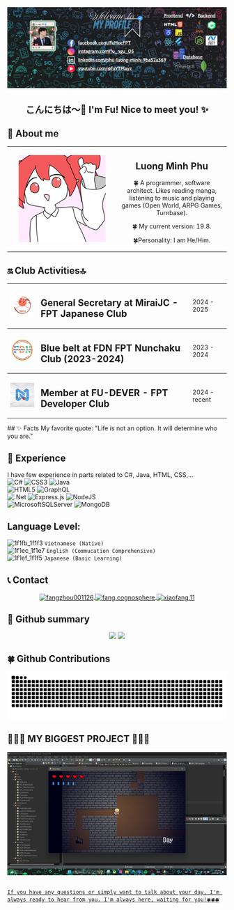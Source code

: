   <div align="center">
      <img src=".github/images/background_github.png" style="width=100%; align=center" alt=Profile Image />
<!--     <img src="https://github.com/Anmol-Baranwal/Cool-GIFs-For-GitHub/assets/74038190/0c7eb6ed-663b-4ce4-bfbd-18239a38ba1b" width="500"> -->
      <h2 align="center"> こんにちは～👋 I'm Fu! Nice to meet you! ✨</h2>
      </a>
  </div>

  ## 🌠 About me 
  <table style="width:100%; text-align:center;">
    <tr>
      <td style="width:50%;"><img src="https://github.com/LuongFu/LuongFu/blob/main/.github/images/Teto-kasane-nig.gif" alt="Profile Image" style="width:200px;"></td>
      <td style="width:50%;">
        <h2>Luong Minh Phu</h2>
          <p>🍀 A programmer, software architect. Likes reading manga, listening to music and playing games (Open World, ARPG Games, Turnbase).</p>
          <p>🍀 My current version: 19.8.</p>
          <p>🍀Personality: I am He/Him.</p>
      </td>
    </tr>
  </table>

  ## 🔛 Club Activities🔝

<table style="width:100%; justify-content:center;">
  <tbody>
    <tr><td><img src="https://github.com/LuongFu/LuongFu/blob/main/.github/images/Logo Mirai-JC.jpg" alt="Club Image" style="width: 100px;"></td><td><h2>General Secretary at MiraiJC - FPT Japanese Club</h2></td><td>2024 - 2025</td></tr>
  </tbody>
  <tbody>
    <tr><td><img src="https://github.com/LuongFu/LuongFu/blob/main/.github/images/Logo FDN.jpg" alt="Club Image" style="width: 100px;"></td><td><h2>Blue belt at FDN FPT Nunchaku Club (2023-2024)</h2></td><td>2023 - 2024</td></tr>
  </tbody>
  <tbody>
    <tr><td><img src="https://github.com/LuongFu/LuongFu/blob/main/.github/images/Logo FU-DEVER.jpg" alt="Club Image" style="width: 100px;"></td><td><h2>Member at FU-DEVER - FPT Developer Club </h2></td><td>2024 - recent</td></tr>
  </tbody>
</table>
  ## ✨ Facts 
  My favorite quote: "Life is not an option. It will determine who you are."

  ## 🔬 Experience 
  I have few experience in parts related to C#, Java, HTML, CSS,... <br>
  ![C#](https://img.shields.io/badge/c%23-%23239120.svg?style=for-the-badge&logo=csharp&logoColor=white) ![CSS3](https://img.shields.io/badge/css3-%231572B6.svg?style=for-the-badge&logo=css3&logoColor=white) ![Java](https://img.shields.io/badge/java-%23ED8B00.svg?style=for-the-badge&logo=openjdk&logoColor=white)<br> ![HTML5](https://img.shields.io/badge/html5-%23E34F26.svg?style=for-the-badge&logo=html5&logoColor=white) ![GraphQL](https://img.shields.io/badge/-GraphQL-E10098?style=for-the-badge&logo=graphql&logoColor=white)<br>![.Net](https://img.shields.io/badge/.NET-5C2D91?style=for-the-badge&logo=.net&logoColor=white) ![Express.js](https://img.shields.io/badge/express.js-%23404d59.svg?style=for-the-badge&logo=express&logoColor=%2361DAFB) ![NodeJS](https://img.shields.io/badge/node.js-6DA55F?style=for-the-badge&logo=node.js&logoColor=white)<br> ![MicrosoftSQLServer](https://img.shields.io/badge/Microsoft%20SQL%20Server-CC2927?style=for-the-badge&logo=microsoft%20sql%20server&logoColor=white) ![MongoDB](https://img.shields.io/badge/MongoDB-%234ea94b.svg?style=for-the-badge&logo=mongodb&logoColor=white)
  ## Language Level:
![1f1fb_1f1f3](https://github.com/user-attachments/assets/4a7c8c45-4598-4919-802d-0d266587460b) `Vietnamese (Native)` <br>
![1f1ec_1f1e7](https://github.com/user-attachments/assets/ccfa6929-e4cb-434a-a2a9-4ec4c151449c) `English (Commucation Comprehensive)` <br>
![1f1ef_1f1f5](https://github.com/user-attachments/assets/5c159f38-3fd9-42ca-8177-cd9046ceda57) `Japanese (Basic Learning)` <br>

  ## 📞 Contact
  <p align="center">
    <a href="https://www.linkedin.com/in/ph%C3%BA-l%C6%B0%C6%A1ng-minh-9ba52a369/" target="blank">
        <img align="center" src="https://raw.githubusercontent.com/rahuldkjain/github-profile-readme-generator/master/src/images/icons/Social/linked-in-alt.svg" alt="fangzhou001126" height="30" width="40">
    </a>
    <a href="https://www.facebook.com/FuHocFPT/" target="blank">
        <img align="center" src="https://raw.githubusercontent.com/rahuldkjain/github-profile-readme-generator/master/src/images/icons/Social/facebook.svg" alt="fang.cognosphere" height="30" width="40">
    </a>
    <a href="https://www.instagram.com/fu_ngu_05/" target="blank">
        <img align="center" src="https://raw.githubusercontent.com/rahuldkjain/github-profile-readme-generator/master/src/images/icons/Social/instagram.svg" alt="xiaofang.11" height="30" width="40">
    </a>
  </p>

  ## 🤖 Github summary 
  <p align="center">
  <img width="50%" src="https://github-readme-stats.vercel.app/api?username=LuongFu&show_icons=true&count_private=true&&theme=dracula&hide_border=true&bg_color=2c1d2c"/>
  <img width="38%" src="https://github-readme-stats.vercel.app/api/top-langs/?username=LuongFu&show_icons=true&count_private=true&&theme=dracula&hide_border=true&bg_color=2c1d2c&layout=compact"/></p>

  ## 🍀 Github Contributions
  <picture>
    <source media="(prefers-color-scheme: dark)" srcset="https://github.com/LuongFu/LuongFu/blob/output/github-contribution-grid-snake-dark.svg">
    <source media="(prefers-color-scheme: light)" srcset="https://github.com/LuongFu/LuongFu/blob/output/github-contribution-grid-snake.svg">
    <img alt="github contribution grid snake animation" src="https://github.com/LuongFu/LuongFu/blob/output/github-contribution-grid-snake.svg">
  </picture>

  ## 💖💖💖 MY BIGGEST PROJECT 💖💖💖
  <div align="center">
      <a href="https://github.com/LuongFu">
      <a href="https://github.com/marketplace/actions/update-image-readme">
      <!--START_SECTION:update_image-->
  <img src=https://raw.githubusercontent.com/LuongFu/LuongFu/main/.github/images/project-image.png height=auto width=auto align=center alt=Project Image />
  <!--END_SECTION:update_image-->
  </div>

  ##
  `If you have any questions or simply want to talk about your day, I'm always ready to hear from you. I'm always here, waiting for you!🍀🍀🍀`
